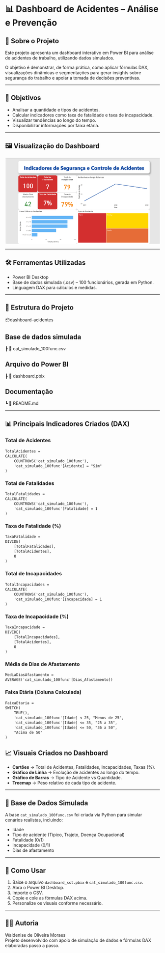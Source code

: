 # 📊 Dashboard de Acidentes – Análise e Prevenção

## 📌 Sobre o Projeto
Este projeto apresenta um dashboard interativo em Power BI para análise de acidentes de trabalho, utilizando dados simulados.

O objetivo é demonstrar, de forma prática, como aplicar fórmulas DAX, visualizações dinâmicas e segmentações para gerar insights sobre segurança do trabalho e apoiar a tomada de decisões preventivas.

---

## 🎯 Objetivos
- Analisar a quantidade e tipos de acidentes.
- Calcular indicadores como taxa de fatalidade e taxa de incapacidade.
- Visualizar tendências ao longo do tempo.
- Disponibilizar informações por faixa etária.

---

## 🖼️ Visualização do Dashboard

![Dashboard de Acidentes](./imagem/dashoboard-acidentes.png)

---

## 🛠️ Ferramentas Utilizadas
- Power BI Desktop
- Base de dados simulada (.csv) – 100 funcionários, gerada em Python.
- Linguagem DAX para cálculos e medidas.

---

## 📂 Estrutura do Projeto

📦dashboard-acidentes

## Base de dados simulada
┣ 📜 cat_simulado_100func.csv 

## Arquivo do Power BI
┣ 📜 dashboard.pbix 

## Documentação
┗ 📜 README.md 


---

## 📊 Principais Indicadores Criados (DAX)

### Total de Acidentes
````DAX
TotalAcidentes =
CALCULATE(
    COUNTROWS('cat_simulado_100func'),
    'cat_simulado_100func'[Acidente] = "Sim"
)

````
### Total de Fatalidades
````DAX
TotalFatalidades =
CALCULATE(
    COUNTROWS('cat_simulado_100func'),
    'cat_simulado_100func'[Fatalidade] = 1
)
````
### Taxa de Fatalidade (%)
````DAX
TaxaFatalidade =
DIVIDE(
    [TotalFatalidades],
    [TotalAcidentes],
    0
)
````
### Total de Incapacidades
````DAX
TotalIncapacidades =
CALCULATE(
    COUNTROWS('cat_simulado_100func'),
    'cat_simulado_100func'[Incapacidade] = 1
)
````
### Taxa de Incapacidade (%)
````DAX
TaxaIncapacidade =
DIVIDE(
    [TotalIncapacidades],
    [TotalAcidentes],
    0
)
````
### Média de Dias de Afastamento
````DAX
MediaDiasAfastamento =
AVERAGE('cat_simulado_100func'[Dias_Afastamento])
````
### Faixa Etária (Coluna Calculada)
````DAX
FaixaEtaria =
SWITCH(
    TRUE(),
    'cat_simulado_100func'[Idade] < 25, "Menos de 25",
    'cat_simulado_100func'[Idade] <= 35, "25 a 35",
    'cat_simulado_100func'[Idade] <= 50, "36 a 50",
    "Acima de 50"
)
````
## 📈 Visuais Criados no Dashboard
- **Cartões** → Total de Acidentes, Fatalidades, Incapacidades, Taxas (%).
- **Gráfico de Linha** → Evolução de acidentes ao longo do tempo.
- **Gráfico de Barras** → Tipo de Acidente vs Quantidade.
- **Treemap** → Peso relativo de cada tipo de acidente.

---

## 🧪 Base de Dados Simulada
A base `cat_simulado_100func.csv` foi criada via Python para simular cenários realistas, incluindo:
- Idade
- Tipo de acidente (Típico, Trajeto, Doença Ocupacional)
- Fatalidade (0/1)
- Incapacidade (0/1)
- Dias de afastamento

---

## 📌 Como Usar
1. Baixe o arquivo `dashboard_sst.pbix` e `cat_simulado_100func.csv`.
2. Abra o Power BI Desktop.
3. Importe o CSV.
4. Copie e cole as fórmulas DAX acima.
5. Personalize os visuais conforme necessário.

---

## 👩‍💻 Autoria
Waldenise de Oliveira Moraes  
Projeto desenvolvido com apoio de simulação de dados e fórmulas DAX elaboradas passo a passo.
